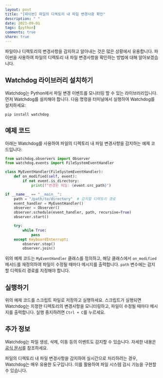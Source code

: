 ```yaml
---
layout: post
title: "[파이썬] 파일의 디렉토리 내 파일 변경사항 확인"
description: " "
date: 2023-09-01
tags: [python]
comments: true
share: true
---
```


파일이나 디렉토리의 변경사항을 감지하고 알아내는 것은 많은 상황에서 유용합니다. 파이썬을 사용하여 파일의 디렉토리 내 파일 변경사항을 확인하는 방법에 대해 알아보겠습니다.

## Watchdog 라이브러리 설치하기

Watchdog는 Python에서 파일 변경 이벤트를 모니터링 할 수 있는 라이브러리입니다. 먼저 Watchdog를 설치해야 합니다. 다음 명령을 터미널에서 실행하여 Watchdog를 설치하세요:

```shell
pip install watchdog
```

## 예제 코드

아래는 Watchdog를 사용하여 파일의 디렉토리 내 파일 변경사항을 감지하는 예제 코드입니다:

```python
from watchdog.observers import Observer
from watchdog.events import FileSystemEventHandler

class MyEventHandler(FileSystemEventHandler):
    def on_modified(self, event):
        if not event.is_directory:
            print(f"변경된 파일: {event.src_path}")

if __name__ == "__main__":
    path = "/path/to/directory"  # 감지할 디렉토리 경로
    event_handler = MyEventHandler()
    observer = Observer()
    observer.schedule(event_handler, path, recursive=True)
    observer.start()

    try:
        while True:
            pass
    except KeyboardInterrupt:
        observer.stop()
        observer.join()
```

위의 예제 코드는 `MyEventHandler` 클래스를 정의하고, 해당 클래스에서 `on_modified` 메서드를 재정의하여 파일이 수정될 때마다 메시지를 출력합니다. `path` 변수에는 감지할 디렉토리 경로를 지정해야 합니다.

## 실행하기

위의 예제 코드를 스크립트 파일로 저장하고 실행하세요. 스크립트가 실행되면 Watchdog는 지정한 디렉토리의 변경사항을 모니터링하고, 파일이 수정될 때마다 메시지를 출력합니다. 실행 중지하려면 `Ctrl + C`를 누르세요.

## 추가 정보

Watchdog는 파일 생성, 삭제, 이동 등의 이벤트도 감지할 수 있습니다. 자세한 내용은 [공식 문서](https://pythonhosted.org/watchdog/)를 참조하세요.

파일의 디렉토리 내 파일 변경사항을 감지하여 실시간으로 처리하려는 경우, Watchdog는 매우 유용한 도구입니다. 이를 활용하여 파일 시스템 감시 기능을 구현할 수 있습니다.